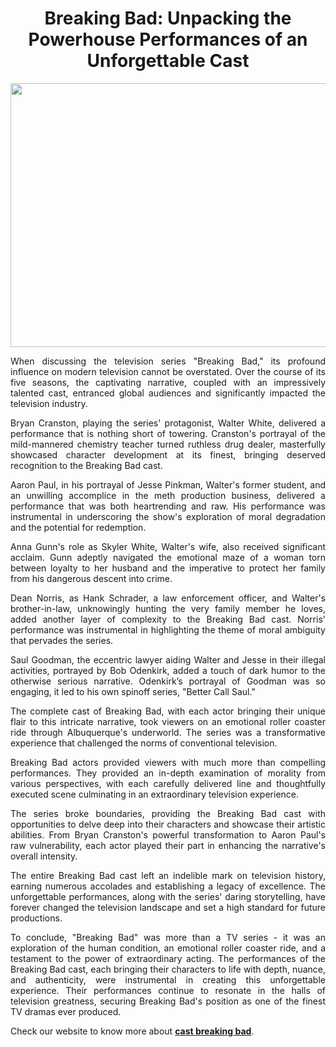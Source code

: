 <h1 style="text-align: center;">Breaking Bad: Unpacking the Powerhouse Performances of an Unforgettable Cast</h1>
<p><a href="https://hiptoro.com/p/breaking-bad-cast"><img style="display: block; margin-left: auto; margin-right: auto;" src="https://www.hiptoro.com/wp-content/uploads/2023/01/ezgif.com-gif-maker-14.webp?width=1200&amp;height=720" alt="" width="750" height="422" /></a></p>
<p style="text-align: justify;">When discussing the television series "Breaking Bad," its profound influence on modern television cannot be overstated. Over the course of its five seasons, the captivating narrative, coupled with an impressively talented cast, entranced global audiences and significantly impacted the television industry.</p>
<p style="text-align: justify;">Bryan Cranston, playing the series' protagonist, Walter White, delivered a performance that is nothing short of towering. Cranston's portrayal of the mild-mannered chemistry teacher turned ruthless drug dealer, masterfully showcased character development at its finest, bringing deserved recognition to the Breaking Bad cast.</p>
<p style="text-align: justify;">Aaron Paul, in his portrayal of Jesse Pinkman, Walter's former student, and an unwilling accomplice in the meth production business, delivered a performance that was both heartrending and raw. His performance was instrumental in underscoring the show's exploration of moral degradation and the potential for redemption.</p>
<p style="text-align: justify;">Anna Gunn's role as Skyler White, Walter's wife, also received significant acclaim. Gunn adeptly navigated the emotional maze of a woman torn between loyalty to her husband and the imperative to protect her family from his dangerous descent into crime.</p>
<p style="text-align: justify;">Dean Norris, as Hank Schrader, a law enforcement officer, and Walter's brother-in-law, unknowingly hunting the very family member he loves, added another layer of complexity to the Breaking Bad cast. Norris' performance was instrumental in highlighting the theme of moral ambiguity that pervades the series.</p>
<p style="text-align: justify;">Saul Goodman, the eccentric lawyer aiding Walter and Jesse in their illegal activities, portrayed by Bob Odenkirk, added a touch of dark humor to the otherwise serious narrative. Odenkirk&rsquo;s portrayal of Goodman was so engaging, it led to his own spinoff series, "Better Call Saul."</p>
<p style="text-align: justify;">The complete cast of Breaking Bad, with each actor bringing their unique flair to this intricate narrative, took viewers on an emotional roller coaster ride through Albuquerque's underworld. The series was a transformative experience that challenged the norms of conventional television.</p>
<p style="text-align: justify;">Breaking Bad actors provided viewers with much more than compelling performances. They provided an in-depth examination of morality from various perspectives, with each carefully delivered line and thoughtfully executed scene culminating in an extraordinary television experience.</p>
<p style="text-align: justify;">The series broke boundaries, providing the Breaking Bad cast with opportunities to delve deep into their characters and showcase their artistic abilities. From Bryan Cranston's powerful transformation to Aaron Paul's raw vulnerability, each actor played their part in enhancing the narrative's overall intensity.</p>
<p style="text-align: justify;">The entire Breaking Bad cast left an indelible mark on television history, earning numerous accolades and establishing a legacy of excellence. The unforgettable performances, along with the series' daring storytelling, have forever changed the television landscape and set a high standard for future productions.</p>
<p style="text-align: justify;">To conclude, "Breaking Bad" was more than a TV series - it was an exploration of the human condition, an emotional roller coaster ride, and a testament to the power of extraordinary acting. The performances of the Breaking Bad cast, each bringing their characters to life with depth, nuance, and authenticity, were instrumental in creating this unforgettable experience. Their performances continue to resonate in the halls of television greatness, securing Breaking Bad's position as one of the finest TV dramas ever produced.</p>
<p style="text-align: left;">Check our website to know more about <a href="https://hiptoro.com/p/breaking-bad-cast"><strong>cast breaking bad</strong></a>.</p>
